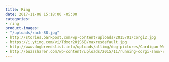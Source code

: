 ```yaml
---
title: Ring
date: 2017-11-08 15:18:00 -05:00
categories:
- ring
product-images:
- "/uploads/rach-88.jpg"
- http://stories.barkpost.com/wp-content/uploads/2015/01/corgi2.jpg
- https://i.ytimg.com/vi/Tdxqr20jS68/maxresdefault.jpg
- http://www.dogbreedslist.info/uploads/allimg/dog-pictures/Cardigan-Welsh-Corgi-3.jpg
- http://buzzsharer.com/wp-content/uploads/2015/11/running-corgi-snow-cute.jpg
---
```


